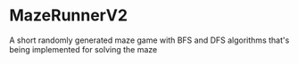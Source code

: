 # MazeRunnerV2
A short randomly generated maze game with BFS and DFS algorithms that's being implemented for solving the maze
